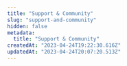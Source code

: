 ```yaml
---
title: "Support & Community"
slug: "support-and-community"
hidden: false
metadata:
  title: "Support & Community"
createdAt: "2023-04-24T19:22:30.616Z"
updatedAt: "2023-04-24T20:07:20.513Z"
---
```


